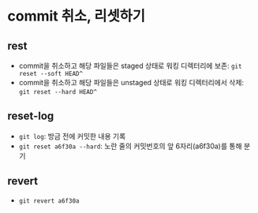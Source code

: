 # commit 취소, 리셋하기

## rest
- commit을 취소하고 해당 파일들은 staged 상태로 워킹 디렉터리에 보존: ```git reset --soft HEAD^```
- commit을 취소하고 해당 파일들은 unstaged 상태로 워킹 디렉터리에서 삭제: ```git reset --hard HEAD^```

## reset-log
- ```git log```: 방금 전에 커밋한 내용 기록 
- ```git reset a6f30a --hard```: 노란 줄의 커밋번호의 앞 6자리(a6f30a)를 통해 분기

## revert
- ```git revert a6f30a```
